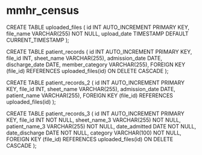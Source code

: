 ﻿# mmhr_census

CREATE TABLE uploaded_files (
    id INT AUTO_INCREMENT PRIMARY KEY,
    file_name VARCHAR(255) NOT NULL,
    upload_date TIMESTAMP DEFAULT CURRENT_TIMESTAMP
);

CREATE TABLE patient_records (
    id INT AUTO_INCREMENT PRIMARY KEY,
    file_id INT,
    sheet_name VARCHAR(255),
    admission_date DATE,
    discharge_date DATE,
    member_category VARCHAR(255),
    FOREIGN KEY (file_id) REFERENCES uploaded_files(id) ON DELETE CASCADE
);

CREATE TABLE patient_records_2 (
    id INT AUTO_INCREMENT PRIMARY KEY,
    file_id INT,
    sheet_name VARCHAR(255),
    admission_date DATE,
    patient_name VARCHAR(255),
    FOREIGN KEY (file_id) REFERENCES uploaded_files(id)
);

CREATE TABLE patient_records_3 (
    id INT AUTO_INCREMENT PRIMARY KEY,
    file_id INT NOT NULL,
    sheet_name_3 VARCHAR(255) NOT NULL,
    patient_name_3 VARCHAR(255) NOT NULL,
    date_admitted DATE NOT NULL,
    date_discharge DATE NOT NULL,
    category VARCHAR(100) NOT NULL,
    FOREIGN KEY (file_id) REFERENCES uploaded_files(id) ON DELETE CASCADE
);



